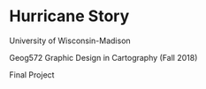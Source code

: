 # Hurricane Story

University of Wisconsin-Madison

Geog572 Graphic Design in Cartography (Fall 2018)

Final Project
